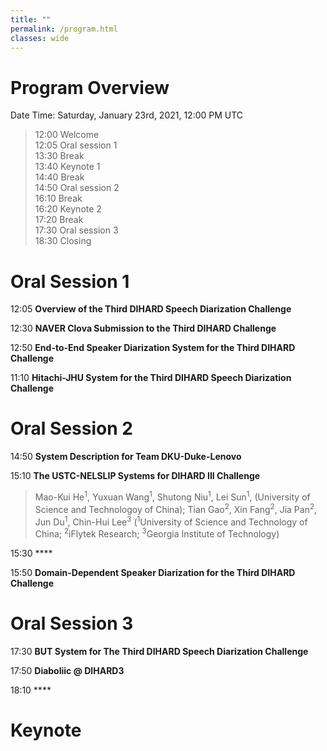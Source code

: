 ```yaml
---
title: ""
permalink: /program.html
classes: wide
---
```



# Program Overview
Date Time: Saturday, January 23rd, 2021, 12:00 PM UTC 

> 12:00	 Welcome  
> 12:05  Oral session 1  
> 13:30  Break  
> 13:40	 Keynote 1  
> 14:40	 Break  
> 14:50	 Oral session 2  
> 16:10	 Break  
> 16:20	 Keynote 2  
> 17:20	 Break  
> 17:30	 Oral session 3  
> 18:30	 Closing  

# Oral Session 1
12:05  **Overview of the Third DIHARD Speech Diarization Challenge**

12:30  **NAVER Clova Submission to the Third DIHARD Challenge**

12:50  **End-to-End Speaker Diarization System for the Third DIHARD Challenge**

11:10  **Hitachi-JHU System for the Third DIHARD Speech Diarization Challenge**

# Oral Session 2
14:50  **System Description for Team DKU-Duke-Lenovo**
       
15:10  **The USTC-NELSLIP Systems for DIHARD III Challenge**  
> Mao-Kui He<sup>1</sup>, Yuxuan Wang<sup>1</sup>, Shutong Niu<sup>1</sup>, Lei Sun<sup>1</sup>, (University of Science and Technologoy of China); Tian Gao<sup>2</sup>, Xin Fang<sup>2</sup>, Jia Pan<sup>2</sup>, Jun Du<sup>1</sup>, Chin-Hui Lee<sup>3</sup> (<sup>1</sup>University of Science and Technology of China; <sup>2</sup>iFlytek Research; <sup>3</sup>Georgia Institute of Technology)

15:30  ****

15:50  **Domain-Dependent Speaker Diarization for the Third DIHARD Challenge**

# Oral Session 3
17:30  **BUT System for The Third DIHARD Speech Diarization Challenge**

17:50  **Diaboliic @ DIHARD3**

18:10  ****

# Keynote
